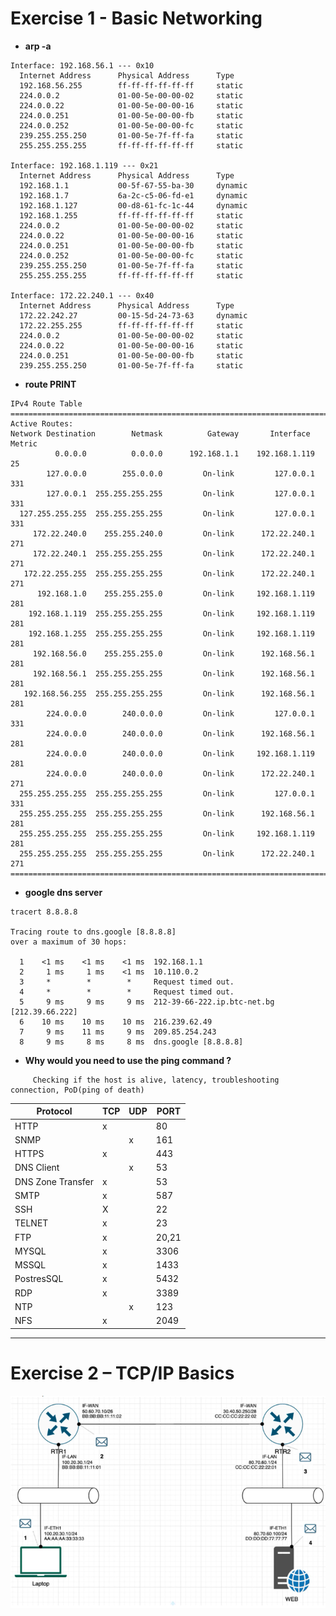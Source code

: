 # Exercise 1 - Basic Networking

- **arp -a** 


```
Interface: 192.168.56.1 --- 0x10 
  Internet Address      Physical Address      Type
  192.168.56.255        ff-ff-ff-ff-ff-ff     static
  224.0.0.2             01-00-5e-00-00-02     static
  224.0.0.22            01-00-5e-00-00-16     static
  224.0.0.251           01-00-5e-00-00-fb     static
  224.0.0.252           01-00-5e-00-00-fc     static
  239.255.255.250       01-00-5e-7f-ff-fa     static
  255.255.255.255       ff-ff-ff-ff-ff-ff     static

Interface: 192.168.1.119 --- 0x21
  Internet Address      Physical Address      Type
  192.168.1.1           00-5f-67-55-ba-30     dynamic
  192.168.1.7           6a-2c-c5-06-fd-e1     dynamic
  192.168.1.127         00-d8-61-fc-1c-44     dynamic
  192.168.1.255         ff-ff-ff-ff-ff-ff     static
  224.0.0.2             01-00-5e-00-00-02     static
  224.0.0.22            01-00-5e-00-00-16     static
  224.0.0.251           01-00-5e-00-00-fb     static
  224.0.0.252           01-00-5e-00-00-fc     static
  239.255.255.250       01-00-5e-7f-ff-fa     static
  255.255.255.255       ff-ff-ff-ff-ff-ff     static

Interface: 172.22.240.1 --- 0x40
  Internet Address      Physical Address      Type
  172.22.242.27         00-15-5d-24-73-63     dynamic
  172.22.255.255        ff-ff-ff-ff-ff-ff     static
  224.0.0.2             01-00-5e-00-00-02     static
  224.0.0.22            01-00-5e-00-00-16     static
  224.0.0.251           01-00-5e-00-00-fb     static
  239.255.255.250       01-00-5e-7f-ff-fa     static
```


- **route PRINT**




```
IPv4 Route Table
===========================================================================
Active Routes:
Network Destination        Netmask          Gateway       Interface  Metric
          0.0.0.0          0.0.0.0      192.168.1.1    192.168.1.119     25
        127.0.0.0        255.0.0.0         On-link         127.0.0.1    331
        127.0.0.1  255.255.255.255         On-link         127.0.0.1    331
  127.255.255.255  255.255.255.255         On-link         127.0.0.1    331
     172.22.240.0    255.255.240.0         On-link      172.22.240.1    271
     172.22.240.1  255.255.255.255         On-link      172.22.240.1    271
   172.22.255.255  255.255.255.255         On-link      172.22.240.1    271
      192.168.1.0    255.255.255.0         On-link     192.168.1.119    281
    192.168.1.119  255.255.255.255         On-link     192.168.1.119    281
    192.168.1.255  255.255.255.255         On-link     192.168.1.119    281
     192.168.56.0    255.255.255.0         On-link      192.168.56.1    281
     192.168.56.1  255.255.255.255         On-link      192.168.56.1    281
   192.168.56.255  255.255.255.255         On-link      192.168.56.1    281
        224.0.0.0        240.0.0.0         On-link         127.0.0.1    331
        224.0.0.0        240.0.0.0         On-link      192.168.56.1    281
        224.0.0.0        240.0.0.0         On-link     192.168.1.119    281
        224.0.0.0        240.0.0.0         On-link      172.22.240.1    271
  255.255.255.255  255.255.255.255         On-link         127.0.0.1    331
  255.255.255.255  255.255.255.255         On-link      192.168.56.1    281
  255.255.255.255  255.255.255.255         On-link     192.168.1.119    281
  255.255.255.255  255.255.255.255         On-link      172.22.240.1    271
===========================================================================
```

- **google dns server**


```
tracert 8.8.8.8

Tracing route to dns.google [8.8.8.8]
over a maximum of 30 hops:

  1    <1 ms    <1 ms    <1 ms  192.168.1.1
  2     1 ms     1 ms    <1 ms  10.110.0.2
  3     *        *        *     Request timed out.
  4     *        *        *     Request timed out.
  5     9 ms     9 ms     9 ms  212-39-66-222.ip.btc-net.bg [212.39.66.222]
  6    10 ms    10 ms    10 ms  216.239.62.49
  7     9 ms    11 ms     9 ms  209.85.254.243
  8     9 ms     8 ms     8 ms  dns.google [8.8.8.8]
  ```

- **Why would you need to use the ping command ?** 
```
     Checking if the host is alive, latency, troubleshooting connection, PoD(ping of death)
```


| Protocol          | TCP | UDP | PORT  |
| ----------------- | --- | --- | ----- |
| HTTP              | x   |     | 80    |
| SNMP              |     | x   | 161   |
| HTTPS             | x   |     | 443   |
| DNS Client        |     | x   | 53    |
| DNS Zone Transfer | x   |     | 53    |
| SMTP              | x   |     | 587   |
| SSH               | X   |     | 22    |
| TELNET            | x   |     | 23    |
| FTP               | x   |     | 20,21 |
| MYSQL             | x   |     | 3306  |
| MSSQL             | x   |     | 1433  |
| PostresSQL        | x   |     | 5432  |
| RDP               | x   |     | 3389  |
| NTP               |     | x   | 123   |
| NFS               | x   |     | 2049  |

---

# Exercise 2 – TCP/IP Basics 


![network](img/network.png)














